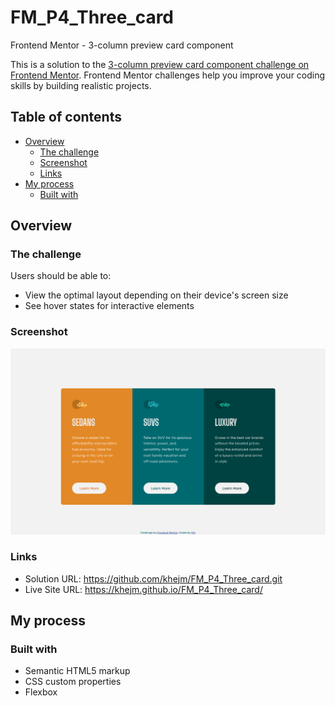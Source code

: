 # FM_P4_Three_card
Frontend Mentor - 3-column preview card component

This is a solution to the [3-column preview card component challenge on Frontend Mentor](https://www.frontendmentor.io/challenges/3column-preview-card-component-pH92eAR2-). Frontend Mentor challenges help you improve your coding skills by building realistic projects.

## Table of contents

- [Overview](#overview)
  - [The challenge](#the-challenge)
  - [Screenshot](#screenshot)
  - [Links](#links)
- [My process](#my-process)
  - [Built with](#built-with)

## Overview

### The challenge

Users should be able to:

- View the optimal layout depending on their device's screen size
- See hover states for interactive elements

### Screenshot

![Order card Screenshot](screenshot/three_card.jpg)

### Links
- Solution URL: https://github.com/khejm/FM_P4_Three_card.git
- Live Site URL: https://khejm.github.io/FM_P4_Three_card/

## My process

### Built with

- Semantic HTML5 markup
- CSS custom properties
- Flexbox
